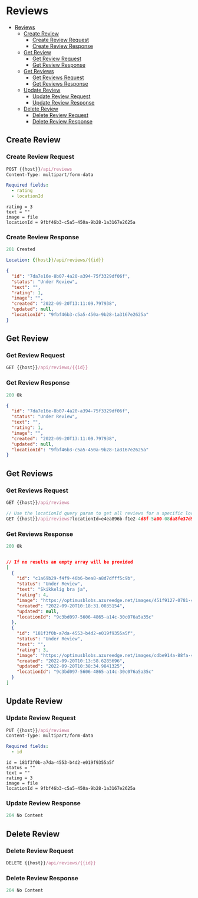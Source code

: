 # Reviews

- [Reviews](#reviews)
  - [Create Review](#create-review)
    - [Create Review Request](#create-review-request)
    - [Create Review Response](#create-review-response)
  - [Get Review](#get-review)
    - [Get Review Request](#get-review-request)
    - [Get Review Response](#get-review-response)
  - [Get Reviews](#get-reviews)
    - [Get Reviews Request](#get-reviews-request)
    - [Get Reviews Response](#get-reviews-response)
  - [Update Review](#update-review)
    - [Update Review Request](#update-review-request)
    - [Update Review Response](#update-review-response)
  - [Delete Review](#delete-review)
    - [Delete Review Request](#delete-review-request)
    - [Delete Review Response](#delete-review-response)

## Create Review

### Create Review Request

```js
POST {{host}}/api/reviews
Content-Type: multipart/form-data
```

```yml
Required fields:
  - rating
  - locationId
```

```multipart/form-data
rating = 3
text = ""
image = file
locationId = 9fbf46b3-c5a5-450a-9b28-1a3167e2625a
```

### Create Review Response

```js
201 Created
```

```yml
Location: {{host}}/api/reviews/{{id}}
```

```json
{
  "id": "7da7e16e-8b07-4a20-a394-75f3329df06f",
  "status": "Under Review",
  "text": "",
  "rating": 1,
  "image": "",
  "created": "2022-09-20T13:11:09.797938",
  "updated": null,
  "locationId": "9fbf46b3-c5a5-450a-9b28-1a3167e2625a"
}
```

## Get Review

### Get Review Request

```js
GET {{host}}/api/reviews/{{id}}
```

### Get Review Response

```js
200 Ok
```

```json
{
  "id": "7da7e16e-8b07-4a20-a394-75f3329df06f",
  "status": "Under Review",
  "text": "",
  "rating": 1,
  "image": "",
  "created": "2022-09-20T13:11:09.797938",
  "updated": null,
  "locationId": "9fbf46b3-c5a5-450a-9b28-1a3167e2625a"
}
```

## Get Reviews

### Get Reviews Request

```js
GET {{host}}/api/reviews

// Use the locationId query param to get all reviews for a specific location
GET {{host}}/api/reviews?locationId=e4ea896b-f1e2-4d8f-5a00-08da8fe37d95
```

### Get Reviews Response

```js
200 Ok
```

```json

// If no results an empty array will be provided
[
  {
    "id": "c1a69b29-f4f9-46b6-bea8-a8d7dfff5c9b",
    "status": "Under Review",
    "text": "Skikkelig bra ja",
    "rating": 4,
    "image": "https://optimusblobs.azureedge.net/images/451f9127-0781-4e99-83f0-099ef90fe379",
    "created": "2022-09-20T10:18:31.0035154",
    "updated": null,
    "locationId": "9c3bd097-5606-4865-a14c-30c076a5a35c"
  },
  {
    "id": "181f3f0b-a7da-4553-b4d2-e019f9355a5f",
    "status": "Under Review",
    "text": "",
    "rating": 3,
    "image": "https://optimusblobs.azureedge.net/images/cdbe914a-88fa-4b94-8a77-b714375c2331",
    "created": "2022-09-20T10:13:58.6285696",
    "updated": "2022-09-20T10:38:34.9841325",
    "locationId": "9c3bd097-5606-4865-a14c-30c076a5a35c"
  }
]
```

## Update Review

### Update Review Request

```js
PUT {{host}}/api/reviews
Content-Type: multipart/form-data
```

```yml
Required fields:
  - id
```

```multipart/form-data
id = 181f3f0b-a7da-4553-b4d2-e019f9355a5f
status = ""
text = ""
rating = 3
image = file
locationId = 9fbf46b3-c5a5-450a-9b28-1a3167e2625a
```

### Update Review Response

```js
204 No Content
```

## Delete Review

### Delete Review Request

```js
DELETE {{host}}/api/reviews/{{id}}
```

### Delete Review Response

```js
204 No Content
```
